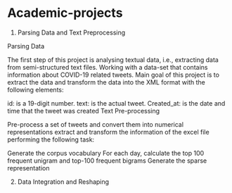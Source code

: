 # Academic-projects
1. Parsing Data and Text Preprocessing

Parsing Data

The first step of this project is analysing textual data, i.e., extracting data from semi-structured text files. Working with a data-set that contains information about COVID-19 related tweets. Main goal of this project is to extract the data and transform the data into the XML format with the following elements:

id: is a 19-digit number.
text: is the actual tweet.
Created_at: is the date and time that the tweet was created
Text Pre-processing

Pre-process a set of tweets and convert them into numerical representations extract and transform the information of the excel file performing the following task:

Generate the corpus vocabulary
For each day, calculate the top 100 frequent unigram and top-100 frequent bigrams
Generate the sparse representation

2. Data Integration and Reshaping
